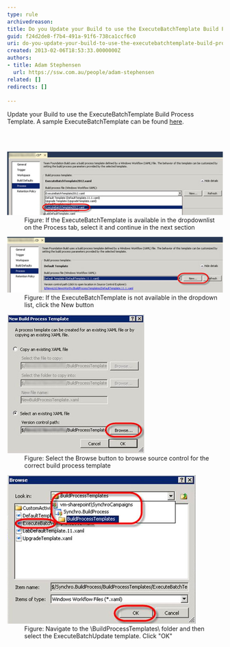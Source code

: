 ```yaml
---
type: rule
archivedreason: 
title: Do you Update your Build to use the ExecuteBatchTemplate Build Process Template?
guid: f24d2de8-f7b4-491a-91f6-738ca1ccf6c0
uri: do-you-update-your-build-to-use-the-executebatchtemplate-build-process-template
created: 2013-02-06T18:53:33.0000000Z
authors:
- title: Adam Stephensen
  url: https://ssw.com.au/people/adam-stephensen
related: []
redirects: []

---
```



<p>​Update your Build to use the ExecuteBatchTemplate Build Process Template. A sample ExecuteBatchTemplate can be found <a href="/Documents/ExecuteBatchTemplate2012APv002.xaml">here</a>.</p>
<br><excerpt class='endintro'></excerpt><br>
<dl class="image"><dt><img src="execute-batch-1.jpg" alt="" /></dt><dd>Figure: If the ExecuteBatchTemplate is available in the dropdownlist on the Process tab, select it and continue in the next section</dd></dl><dl class="image"><dt><img src="execute-batch-2.jpg" alt="" /></dt><dd>Figure: If the ExecuteBatchTemplate is not available in the dropdown list, click the New button</dd></dl><dl class="image"><dt><img src="execute-batch-3.jpg" alt="" /></dt><dd>Figure: Select the Browse button to browse source control for the correct build process template</dd></dl><dl class="image"><dt><img src="execute-batch-4.jpg" alt="" /></dt><dd>Figure: Navigate to the \BuildProcessTemplates\ folder and then select the ExecuteBatchUpdate template. Click "OK"</dd></dl>


